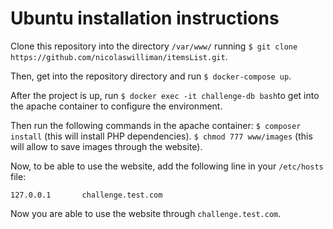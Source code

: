# Ubuntu installation instructions

Clone this repository into the directory `/var/www/` running `$ git clone https://github.com/nicolaswilliman/itemsList.git`.

Then, get into the repository directory and run `$ docker-compose up`.

After the project is up, run `$ docker exec -it challenge-db bash`to get into the apache container to configure the environment.

Then run the following commands in the apache container:
`$ composer install` (this will install PHP dependencies).
`$ chmod 777 www/images` (this will allow to save images through the website).

Now, to be able to use the website, add the following line in your `/etc/hosts` file:

`127.0.0.1       challenge.test.com`

Now you are able to use the website through `challenge.test.com`.